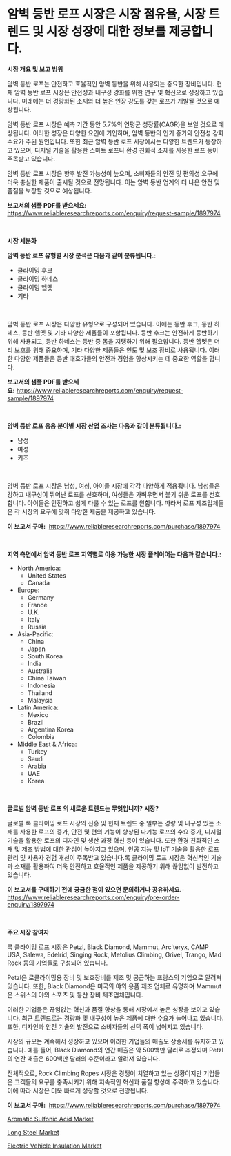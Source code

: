 <p><h1>암벽 등반 로프 시장은 시장 점유율, 시장 트렌드 및 시장 성장에 대한 정보를 제공합니다.</h1></p><p><strong>시장 개요 및 보고 범위</strong></p>
<p><p>암벽 등반 로프는 안전하고 효율적인 암벽 등반을 위해 사용되는 중요한 장비입니다. 현재 암벽 등반 로프 시장은 안전성과 내구성 강화를 위한 연구 및 혁신으로 성장하고 있습니다. 미래에는 더 경량화된 소재와 더 높은 인장 강도를 갖는 로프가 개발될 것으로 예상됩니다.</p><p>암벽 등반 로프 시장은 예측 기간 동안 5.7%의 연평균 성장률(CAGR)을 보일 것으로 예상됩니다. 이러한 성장은 다양한 요인에 기인하며, 암벽 등반의 인기 증가와 안전성 강화 수요가 주된 원인입니다. 또한 최근 암벽 등반 로프 시장에서는 다양한 트렌드가 등장하고 있으며, 디지털 기술을 활용한 스마트 로프나 환경 친화적 소재를 사용한 로프 등이 주목받고 있습니다.</p><p>암벽 등반 로프 시장은 향후 발전 가능성이 높으며, 소비자들의 안전 및 편의성 요구에 더욱 충실한 제품이 출시될 것으로 전망됩니다. 이는 암벽 등반 업계의 더 나은 안전 및 품질을 보장할 것으로 예상됩니다.</p></p>
<p><strong>보고서의 샘플 PDF를 받으세요:</strong> <a href="https://www.reliableresearchreports.com/enquiry/request-sample/1897974">https://www.reliableresearchreports.com/enquiry/request-sample/1897974</a></p>
<p>&nbsp;</p>
<p><strong>시장 세분화</strong></p>
<p><strong>암벽 등반 로프 유형별 시장 분석은 다음과 같이 분류됩니다.:</strong></p>
<p><ul><li>클라이밍 후크</li><li>클라이밍 하네스</li><li>클라이밍 헬멧</li><li>기타</li></ul></p>
<p>&nbsp;</p>
<p><p>암벽 등반 로프 시장은 다양한 유형으로 구성되어 있습니다. 이에는 등반 후크, 등반 하네스, 등반 헬멧 및 기타 다양한 제품들이 포함됩니다. 등반 후크는 안전하게 등반하기 위해 사용되고, 등반 하네스는 등반 중 몸을 지탱하기 위해 필요합니다. 등반 헬멧은 머리 보호를 위해 중요하며, 기타 다양한 제품들은 인도 및 보조 장비로 사용됩니다. 이러한 다양한 제품들은 등반 애호가들의 안전과 경험을 향상시키는 데 중요한 역할을 합니다.</p></p>
<p><strong>보고서의 샘플 PDF를 받으세요:</strong>&nbsp;<a href="https://www.reliableresearchreports.com/enquiry/request-sample/1897974">https://www.reliableresearchreports.com/enquiry/request-sample/1897974</a></p>
<p>&nbsp;</p>
<p><strong> 암벽 등반 로프 응용 분야별 시장 산업 조사는 다음과 같이 분류됩니다.:</strong></p>
<p><ul><li>남성</li><li>여성</li><li>키즈</li></ul></p>
<p>&nbsp;</p>
<p><p>암벽 등반 로프 시장은 남성, 여성, 아이들 시장에 각각 다양하게 적용됩니다. 남성들은 강하고 내구성이 뛰어난 로프를 선호하며, 여성들은 가벼우면서 붙기 쉬운 로프를 선호합니다. 아이들은 안전하고 쉽게 다룰 수 있는 로프를 원합니다. 따라서 로프 제조업체들은 각 시장의 요구에 맞춰 다양한 제품을 제공하고 있습니다.</p></p>
<p><strong>이 보고서 구매:</strong>&nbsp; <a href="https://www.reliableresearchreports.com/purchase/1897974">https://www.reliableresearchreports.com/purchase/1897974</a></p>
<p>&nbsp;</p>
<p><strong>지역 측면에서 암벽 등반 로프 지역별로 이용 가능한 시장 플레이어는 다음과 같습니다.:</strong></p>
<p><ul>
    <li>
        North America:
        <ul>
            <li>United States</li>
            <li>Canada</li>
        </ul>
    </li>
    <li>
        Europe:
        <ul>
            <li>Germany</li>
            <li>France</li>
            <li>U.K.</li>
            <li>Italy</li>
            <li>Russia</li>
        </ul>
    </li>
    <li>
        Asia-Pacific:
        <ul>
            <li>China</li>
            <li>Japan</li>
            <li>South Korea</li>
            <li>India</li>
            <li>Australia</li>
            <li>China Taiwan</li>
            <li>Indonesia</li>
            <li>Thailand</li>
            <li>Malaysia</li>
        </ul>
    </li>
    <li>
        Latin America:
        <ul>
            <li>Mexico</li>
            <li>Brazil</li>
            <li>Argentina Korea</li>
            <li>Colombia</li>
        </ul>
    </li>
    <li>
        Middle East & Africa:
        <ul>
            <li>Turkey</li>
            <li>Saudi</li>
            <li>Arabia</li>
            <li>UAE</li>
            <li>Korea</li>
        </ul>
    </li>
    </ul></p>
<p>&nbsp;</p>
<p><strong>글로벌 암벽 등반 로프 의 새로운 트렌드는 무엇입니까? 시장?</strong></p>
<p><p>글로벌 록 클라이밍 로프 시장의 신흥 및 현재 트렌드 중 일부는 경량 및 내구성 있는 소재를 사용한 로프의 증가, 안전 및 편의 기능이 향상된 다기능 로프의 수요 증가, 디지털 기술을 활용한 로프의 디자인 및 생산 과정 혁신 등이 있습니다. 또한 환경 친화적인 소재 및 제조 방법에 대한 관심이 높아지고 있으며, 인공 지능 및 IoT 기술을 활용한 로프 관리 및 사용자 경험 개선이 주목받고 있습니다.록 클라이밍 로프 시장은 혁신적인 기술과 소재를 활용하여 더욱 안전하고 효율적인 제품을 제공하기 위해 끊임없이 발전하고 있습니다.</p></p>
<p><strong>이 보고서를 구매하기 전에 궁금한 점이 있으면 문의하거나 공유하세요.</strong>- <a href="https://www.reliableresearchreports.com/enquiry/pre-order-enquiry/1897974">https://www.reliableresearchreports.com/enquiry/pre-order-enquiry/1897974</a></p>
<p>&nbsp;</p>
<p><strong>주요 시장 참여자</strong></p>
<p><p>록 클라이밍 로프 시장은 Petzl, Black Diamond, Mammut, Arc'teryx, CAMP USA, Salewa, Edelrid, Singing Rock, Metolius Climbing, Grivel, Trango, Mad Rock 등의 기업들로 구성되어 있습니다.</p><p>Petzl은 로클라이밍용 장비 및 보호장비를 제조 및 공급하는 프랑스의 기업으로 알려져 있습니다. 또한, Black Diamond은 미국의 야외 용품 제조 업체로 유명하며 Mammut은 스위스의 야외 스포츠 및 등산 장비 제조업체입니다.</p><p>이러한 기업들은 끊임없는 혁신과 품질 향상을 통해 시장에서 높은 성장을 보이고 있습니다. 최근 트렌드로는 경량화 및 내구성이 높은 제품에 대한 수요가 늘어나고 있습니다. 또한, 디자인과 안전 기술의 발전으로 소비자들의 선택 폭이 넓어지고 있습니다.</p><p>시장의 규모는 계속해서 성장하고 있으며 이러한 기업들의 매출도 상승세를 유지하고 있습니다. 예를 들어, Black Diamond의 연간 매출은 약 500백만 달러로 추정되며 Petzl의 연간 매출은 600백만 달러의 수준이라고 알려져 있습니다.</p><p>전체적으로, Rock Climbing Ropes 시장은 경쟁이 치열하고 있는 상황이지만 기업들은 고객들의 요구를 충족시키기 위해 지속적인 혁신과 품질 향상에 주력하고 있습니다. 이에 따라 시장은 더욱 빠르게 성장할 것으로 전망됩니다.</p></p>
<p><strong>이 보고서 구매:</strong>&nbsp;&nbsp;<a href="https://www.reliableresearchreports.com/purchase/1897974">https://www.reliableresearchreports.com/purchase/1897974</a></p>
<p><p><a href="https://github.com/timeliteaut/Market-Research-Report-List-1/blob/main/aromatic-sulfonic-acid-market.md">Aromatic Sulfonic Acid Market</a></p><p><a href="https://github.com/seekum/Market-Research-Report-List-1/blob/main/long-steel-market.md">Long Steel Market</a></p><p><a href="https://github.com/bobicer/Market-Research-Report-List-2/blob/main/electric-vehicle-insulation-market.md">Electric Vehicle Insulation Market</a></p></p>
